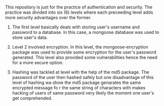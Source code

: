 This repository is just for the practice of authentication and security. The practice was divided into six (6) levels where each preceeding level adds more security advantages over the former. 

1. The first level basically deals with storing user's username and password to a database.  In this case, a mongoose database was used to store user's data.

2. Level 2 involved encryption. In this level, the mongoose-encryption package was used to provide some encryption for the user's password generated. This level also provided some vulnerabilities hence the need for a more secure option.

3. Hashing was tackled at level with the help of the md5 package. The password of the user then hashed safely but one disadvantage of this level of hashing wa show the md5 package genarates the same encrypted message fo r the same string of characters with makes hacking of users of same password very likely the moment one user's get  comprehended.
